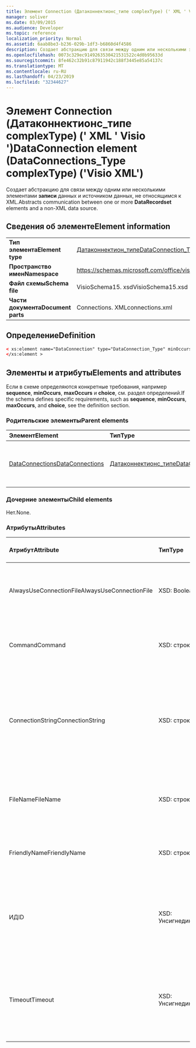 ```yaml
---
title: Элемент Connection (Датаконнектионс_типе complexType) (' XML ' Visio ')
manager: soliver
ms.date: 03/09/2015
ms.audience: Developer
ms.topic: reference
localization_priority: Normal
ms.assetid: 6aab8be3-b236-029b-1df3-b6860d4f4586
description: Создает абстракцию для связи между одним или несколькими элементами записи данных и источником данных, не относящимся к XML.
ms.openlocfilehash: 0073c329ec9149263530421531522c4d0b95633d
ms.sourcegitcommit: 8fe462c32b91c87911942c188f3445e85a54137c
ms.translationtype: MT
ms.contentlocale: ru-RU
ms.lasthandoff: 04/23/2019
ms.locfileid: "32344627"
---
```

# <a name="dataconnection-element-dataconnectionstype-complextype-visio-xml"></a><span data-ttu-id="7e454-103">Элемент Connection (Датаконнектионс_типе complexType) (' XML ' Visio ')</span><span class="sxs-lookup"><span data-stu-id="7e454-103">DataConnection element (DataConnections_Type complexType) ('Visio XML')</span></span>

<span data-ttu-id="7e454-104">Создает абстракцию для связи между одним или несколькими элементами **записи** данных и источником данных, не относящимся к XML.</span><span class="sxs-lookup"><span data-stu-id="7e454-104">Abstracts communication between one or more **DataRecordset** elements and a non-XML data source.</span></span> 
  
## <a name="element-information"></a><span data-ttu-id="7e454-105">Сведения об элементе</span><span class="sxs-lookup"><span data-stu-id="7e454-105">Element information</span></span>

|||
|:-----|:-----|
|<span data-ttu-id="7e454-106">**Тип элемента**</span><span class="sxs-lookup"><span data-stu-id="7e454-106">**Element type**</span></span> <br/> |[<span data-ttu-id="7e454-107">Датаконнектион_типе</span><span class="sxs-lookup"><span data-stu-id="7e454-107">DataConnection_Type</span></span>](dataconnection_type-complextypevisio-xml.md) <br/> |
|<span data-ttu-id="7e454-108">**Пространство имен**</span><span class="sxs-lookup"><span data-stu-id="7e454-108">**Namespace**</span></span> <br/> |https://schemas.microsoft.com/office/visio/2012/main  <br/> |
|<span data-ttu-id="7e454-109">**Файл схемы**</span><span class="sxs-lookup"><span data-stu-id="7e454-109">**Schema file**</span></span> <br/> |<span data-ttu-id="7e454-110">VisioSchema15. xsd</span><span class="sxs-lookup"><span data-stu-id="7e454-110">VisioSchema15.xsd</span></span>  <br/> |
|<span data-ttu-id="7e454-111">**Части документа**</span><span class="sxs-lookup"><span data-stu-id="7e454-111">**Document parts**</span></span> <br/> |<span data-ttu-id="7e454-112">Connections. XML</span><span class="sxs-lookup"><span data-stu-id="7e454-112">connections.xml</span></span>  <br/> |
   
## <a name="definition"></a><span data-ttu-id="7e454-113">Определение</span><span class="sxs-lookup"><span data-stu-id="7e454-113">Definition</span></span>

```XML
< xs:element name="DataConnection" type="DataConnection_Type" minOccurs="1" maxOccurs="unbounded" >
</xs:element >
```

## <a name="elements-and-attributes"></a><span data-ttu-id="7e454-114">Элементы и атрибуты</span><span class="sxs-lookup"><span data-stu-id="7e454-114">Elements and attributes</span></span>

<span data-ttu-id="7e454-115">Если в схеме определяются конкретные требования, например **sequence**, **minOccurs**, **maxOccurs** и **choice**, см. раздел определений.</span><span class="sxs-lookup"><span data-stu-id="7e454-115">If the schema defines specific requirements, such as **sequence**, **minOccurs**, **maxOccurs**, and **choice**, see the definition section.</span></span> 
  
### <a name="parent-elements"></a><span data-ttu-id="7e454-116">Родительские элементы</span><span class="sxs-lookup"><span data-stu-id="7e454-116">Parent elements</span></span>

|<span data-ttu-id="7e454-117">**Элемент**</span><span class="sxs-lookup"><span data-stu-id="7e454-117">**Element**</span></span>|<span data-ttu-id="7e454-118">**Тип**</span><span class="sxs-lookup"><span data-stu-id="7e454-118">**Type**</span></span>|<span data-ttu-id="7e454-119">**Описание**</span><span class="sxs-lookup"><span data-stu-id="7e454-119">**Description**</span></span>|
|:-----|:-----|:-----|
|[<span data-ttu-id="7e454-120">DataConnections</span><span class="sxs-lookup"><span data-stu-id="7e454-120">DataConnections</span></span>](dataconnections-elementvisio-xml.md) <br/> |[<span data-ttu-id="7e454-121">Датаконнектионс_типе</span><span class="sxs-lookup"><span data-stu-id="7e454-121">DataConnections_Type</span></span>](dataconnections_type-complextypevisio-xml.md) <br/> |<span data-ttu-id="7e454-122">Содержит элементы **подключения** к документу.</span><span class="sxs-lookup"><span data-stu-id="7e454-122">Contains the **DataConnection** elements for the document.</span></span>  <br/> |
   
### <a name="child-elements"></a><span data-ttu-id="7e454-123">Дочерние элементы</span><span class="sxs-lookup"><span data-stu-id="7e454-123">Child elements</span></span>

<span data-ttu-id="7e454-124">Нет.</span><span class="sxs-lookup"><span data-stu-id="7e454-124">None.</span></span>
  
### <a name="attributes"></a><span data-ttu-id="7e454-125">Атрибуты</span><span class="sxs-lookup"><span data-stu-id="7e454-125">Attributes</span></span>

|<span data-ttu-id="7e454-126">**Атрибут**</span><span class="sxs-lookup"><span data-stu-id="7e454-126">**Attribute**</span></span>|<span data-ttu-id="7e454-127">**Тип**</span><span class="sxs-lookup"><span data-stu-id="7e454-127">**Type**</span></span>|<span data-ttu-id="7e454-128">**Обязательный**</span><span class="sxs-lookup"><span data-stu-id="7e454-128">**Required**</span></span>|<span data-ttu-id="7e454-129">**Описание**</span><span class="sxs-lookup"><span data-stu-id="7e454-129">**Description**</span></span>|<span data-ttu-id="7e454-130">**Возможные значения**</span><span class="sxs-lookup"><span data-stu-id="7e454-130">**Possible values**</span></span>|
|:-----|:-----|:-----|:-----|:-----|
|<span data-ttu-id="7e454-131">AlwaysUseConnectionFile</span><span class="sxs-lookup"><span data-stu-id="7e454-131">AlwaysUseConnectionFile</span></span>  <br/> |<span data-ttu-id="7e454-132">XSD: Boolean</span><span class="sxs-lookup"><span data-stu-id="7e454-132">xsd:boolean</span></span>  <br/> |<span data-ttu-id="7e454-133">необязательный</span><span class="sxs-lookup"><span data-stu-id="7e454-133">optional</span></span>  <br/> |<span data-ttu-id="7e454-134">Значение по умолчанию  false.</span><span class="sxs-lookup"><span data-stu-id="7e454-134">The default value is false.</span></span> <span data-ttu-id="7e454-135">Дополнительные сведения см.</span><span class="sxs-lookup"><span data-stu-id="7e454-135">See Remarks for more information.</span></span>  <br/> |<span data-ttu-id="7e454-136">Значения типа XSD: Boolean.</span><span class="sxs-lookup"><span data-stu-id="7e454-136">Values of the xsd:boolean type.</span></span>  <br/> |
|<span data-ttu-id="7e454-137">Command</span><span class="sxs-lookup"><span data-stu-id="7e454-137">Command</span></span>  <br/> |<span data-ttu-id="7e454-138">XSD: строка</span><span class="sxs-lookup"><span data-stu-id="7e454-138">xsd:string</span></span>  <br/> |<span data-ttu-id="7e454-139">необязательный</span><span class="sxs-lookup"><span data-stu-id="7e454-139">optional</span></span>  <br/> |<span data-ttu-id="7e454-140">Командная строка, используемая для запроса к источнику данных.</span><span class="sxs-lookup"><span data-stu-id="7e454-140">The command string used to query the data source.</span></span>  <br/> |<span data-ttu-id="7e454-141">Значения типа String: XSD.</span><span class="sxs-lookup"><span data-stu-id="7e454-141">Values of the xsd:string type.</span></span>  <br/> |
|<span data-ttu-id="7e454-142">ConnectionString</span><span class="sxs-lookup"><span data-stu-id="7e454-142">ConnectionString</span></span>  <br/> |<span data-ttu-id="7e454-143">XSD: строка</span><span class="sxs-lookup"><span data-stu-id="7e454-143">xsd:string</span></span>  <br/> |<span data-ttu-id="7e454-144">необязательный</span><span class="sxs-lookup"><span data-stu-id="7e454-144">optional</span></span>  <br/> |<span data-ttu-id="7e454-145">Строка подключения, определяющая параметры, необходимые для подключения к источнику данных.</span><span class="sxs-lookup"><span data-stu-id="7e454-145">The connection string that defines the parameters necessary to connect to a data source.</span></span>  <br/> |<span data-ttu-id="7e454-146">Значения типа String: XSD.</span><span class="sxs-lookup"><span data-stu-id="7e454-146">Values of the xsd:string type.</span></span>  <br/> |
|<span data-ttu-id="7e454-147">FileName</span><span class="sxs-lookup"><span data-stu-id="7e454-147">FileName</span></span>  <br/> |<span data-ttu-id="7e454-148">XSD: строка</span><span class="sxs-lookup"><span data-stu-id="7e454-148">xsd:string</span></span>  <br/> |<span data-ttu-id="7e454-149">Обязательный</span><span class="sxs-lookup"><span data-stu-id="7e454-149">required</span></span>  <br/> |<span data-ttu-id="7e454-150">Имя файла подключения.</span><span class="sxs-lookup"><span data-stu-id="7e454-150">The name of the connection file.</span></span> <span data-ttu-id="7e454-151">Дополнительные сведения см.</span><span class="sxs-lookup"><span data-stu-id="7e454-151">See Remarks for more information.</span></span>  <br/> |<span data-ttu-id="7e454-152">Значения типа String: XSD.</span><span class="sxs-lookup"><span data-stu-id="7e454-152">Values of the xsd:string type.</span></span>  <br/> |
|<span data-ttu-id="7e454-153">FriendlyName</span><span class="sxs-lookup"><span data-stu-id="7e454-153">FriendlyName</span></span>  <br/> |<span data-ttu-id="7e454-154">XSD: строка</span><span class="sxs-lookup"><span data-stu-id="7e454-154">xsd:string</span></span>  <br/> |<span data-ttu-id="7e454-155">необязательный</span><span class="sxs-lookup"><span data-stu-id="7e454-155">optional</span></span>  <br/> |<span data-ttu-id="7e454-156">Имя, указанное пользователем для подключения к данным.</span><span class="sxs-lookup"><span data-stu-id="7e454-156">A user provided name for the data connection.</span></span>  <br/> |<span data-ttu-id="7e454-157">Значения типа String: XSD.</span><span class="sxs-lookup"><span data-stu-id="7e454-157">Values of the xsd:string type.</span></span>  <br/> |
|<span data-ttu-id="7e454-158">ИД</span><span class="sxs-lookup"><span data-stu-id="7e454-158">ID</span></span>  <br/> |<span data-ttu-id="7e454-159">XSD: Унсигнединт</span><span class="sxs-lookup"><span data-stu-id="7e454-159">xsd:unsignedInt</span></span>  <br/> |<span data-ttu-id="7e454-160">Обязательный</span><span class="sxs-lookup"><span data-stu-id="7e454-160">required</span></span>  <br/> |<span data-ttu-id="7e454-161">Идентификатор, назначенный Visio для данного подключения, уникальный в пределах документа.</span><span class="sxs-lookup"><span data-stu-id="7e454-161">The ID assigned by Visio for a given connection, unique within the document.</span></span>  <br/> |<span data-ttu-id="7e454-162">Значения типа XSD: Унсигнединт.</span><span class="sxs-lookup"><span data-stu-id="7e454-162">Values of the xsd:unsignedInt type.</span></span>  <br/> |
|<span data-ttu-id="7e454-163">Timeout</span><span class="sxs-lookup"><span data-stu-id="7e454-163">Timeout</span></span>  <br/> |<span data-ttu-id="7e454-164">XSD: Унсигнединт</span><span class="sxs-lookup"><span data-stu-id="7e454-164">xsd:unsignedInt</span></span>  <br/> |<span data-ttu-id="7e454-165">необязательный</span><span class="sxs-lookup"><span data-stu-id="7e454-165">optional</span></span>  <br/> |<span data-ttu-id="7e454-166">Время ожидания в минутах при попытке установить подключение перед завершением попытки.</span><span class="sxs-lookup"><span data-stu-id="7e454-166">The wait time in minutes while trying to establish a connection before terminating the attempt.</span></span>  <br/> |<span data-ttu-id="7e454-167">Значения типа XSD: Унсигнединт.</span><span class="sxs-lookup"><span data-stu-id="7e454-167">Values of the xsd:unsignedInt type.</span></span>  <br/> |
   

